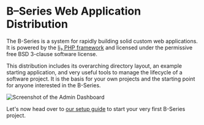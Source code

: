 # B–Series Web Application Distribution

The B-Series is a system for rapidly building solid custom web applications. It is powered by the [li₃ PHP framework](http://li3.me/) and licensed under the permissive free BSD 3-clause software license.

This distribution includes its overarching directory layout, an example starting application, and very useful tools to manage the lifecycle of a software project. It is the basis for your own projects and the starting point for anyone interested in the B-Series.

![Screenshot of the Admin Dashboard](http://b-series.org/assets/v:1+d1a4500/app/img/slide/adb_1.jpg)

Let's now head over to [our setup guide](https://github.com/bseries/manual/blob/master/00_setup.md) to start your very first B-Series project.
